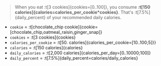> When you eat :t[3 cookies]{cookies=[0..100]}, you consume **:t[150 calories]{calories=calories_per_cookie*cookies}**. That's :t[7.5%]{daily_percent} of your recommended daily calories.

- `cookie` = :t[chocolate_chip cookie]{cookie=[chocolate_chip,oatmeal_raisin,ginger_snap]}
- `cookies` = :t[3 cookies]{cookies}
- `calories_per_cookie` = :t[50. calories]{calories_per_cookie=[10..100;5]}}
- `calories` = :t[150 calories]{calories}
- `daily_calories` = :t[2,000 calories]{calories_per_day=[0..10000;100]}
- `daily_percent` = :t[7.5%]{daily_percent=calories/daily_calories}
